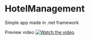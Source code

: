 # HotelManagement
Simple app made in .net framework

Preview video
[![Watch the video](https://img.youtube.com/vi/nTQUwghvy5Q/default.jpg)](https://youtu.be/jIPWYCgu0jo)

